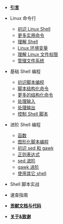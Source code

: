 - [**引言**](/)

- Linux 命令行

  - [初识 Linux Shell](/commandLine/shell_first_view)
  - [更多实用命令](/commandLine/more_command)
  - [理解 Shell](/commandLine/understand_shell)
  - [Linux 环境变量](/commandLine/linux_env)
  - [理解 Linux 文件权限](/commandLine/security)
  - [管理文件系统](/commandLine/file_system)

- 基础 Shell 编程

  - [初识脚本编程](/shellBasic/shell_basic)
  - [脚本结构化命令](/shellBasic/structured_command)
  - [更多的结构化命令](/shellBasic/more_structured_command)
  - [处理输入](/shellBasic/shell_input)
  - [处理输出](/shellBasic/shell_output)
  - [控制 Shell 脚本](/shellBasic/shell_control)

- 进阶 Shell 编程

  - [函数](/shellAdvanced/shell_function)
  - [图形化脚本编程](/shellAdvanced/shell_GUI)
  - [初识 sed 和 gawk](/shellAdvanced/sed_gawk_basic)
  - [正则表达式](/shellAdvanced/regular_expression)
  - [sed 进阶](/shellAdvanced/more_sed)
  - [gawk 进阶](/shellAdvanced/more_gawk)
  - [使用其它 shell](/shellAdvanced/other_shell)

- Shell 脚本实战

- 速查指南

- [**贡献文档与代码**](CONTRIBUTING.md)

- [**关于&致谢**](about.md)

